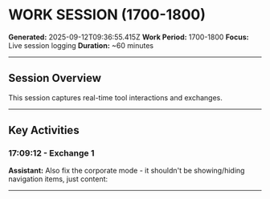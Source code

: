# WORK SESSION (1700-1800)

**Generated:** 2025-09-12T09:36:55.415Z
**Work Period:** 1700-1800
**Focus:** Live session logging
**Duration:** ~60 minutes

---

## Session Overview

This session captures real-time tool interactions and exchanges.

---

## Key Activities

### 17:09:12 - Exchange 1

**Assistant:** Also fix the corporate mode - it shouldn't be showing/hiding navigation items, just content:

---

